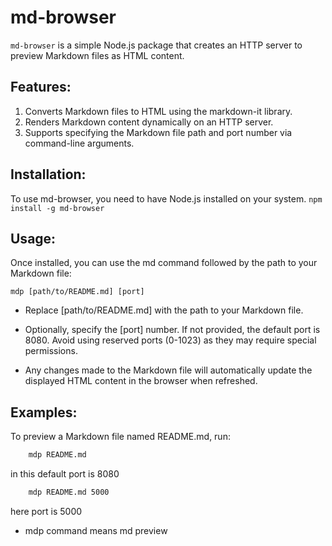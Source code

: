 # md-browser
`md-browser` is a simple Node.js package that creates an HTTP server to preview Markdown files as HTML content.

## Features:
1. Converts Markdown files to HTML using the markdown-it library.
2. Renders Markdown content dynamically on an HTTP server.
3. Supports specifying the Markdown file path and port number via command-line arguments.

## Installation:

To use md-browser, you need to have Node.js installed on your system.
`npm install -g md-browser`

## Usage:
Once installed, you can use the md command followed by the path to your Markdown file:

`mdp [path/to/README.md] [port]`
- Replace [path/to/README.md] with the path to your Markdown file.
- Optionally, specify the [port] number. If not provided, the default port is 8080. Avoid using reserved ports (0-1023) as they may require special permissions.

- Any changes made to the Markdown file will automatically update the displayed HTML content in the browser when refreshed.

## Examples:
To preview a Markdown file named README.md, run:

```bash
    mdp README.md

```
in this default port is 8080


```bash
    mdp README.md 5000
```
here port is 5000
- mdp command means md preview